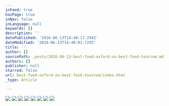 ```yaml
---
inFeed: true
hasPage: true
inNav: false
inLanguage: null
keywords: []
description: ''
datePublished: '2016-06-13T14:40:17.294Z'
dateModified: '2016-06-13T14:40:01.729Z'
title: ''
author: []
sourcePath: _posts/2016-06-13-best-food-oxford-on-best-food-tourcom.md
authors: []
publisher: null
starred: false
url: best-food-oxford-on-best-food-tourcom/index.html
_type: Article

---
```

![](https://the-grid-user-content.s3-us-west-2.amazonaws.com/0a4ce79c-4047-49c5-bd3e-160e984e8f51.png)
![](https://the-grid-user-content.s3-us-west-2.amazonaws.com/38fd4728-16fe-410d-802e-f69c272e9c50.jpg)
![](https://the-grid-user-content.s3-us-west-2.amazonaws.com/2dbdb88c-cfee-416a-af3e-f30931f463b7.jpg)
![](https://the-grid-user-content.s3-us-west-2.amazonaws.com/55358ad4-a061-4548-8137-2678b20606cd.jpg)
![](https://the-grid-user-content.s3-us-west-2.amazonaws.com/e6ddc4d7-bff2-4fc8-ac03-9452a260e746.jpg)
![](https://the-grid-user-content.s3-us-west-2.amazonaws.com/25008ec1-5791-46fe-b286-9754745d8da8.jpg)
![](https://the-grid-user-content.s3-us-west-2.amazonaws.com/21f0ebb6-de43-4e9c-bcce-8b1e659fe7a3.jpg)
![](https://the-grid-user-content.s3-us-west-2.amazonaws.com/bddf86a6-7e9b-4533-8244-642451f87b43.jpg)